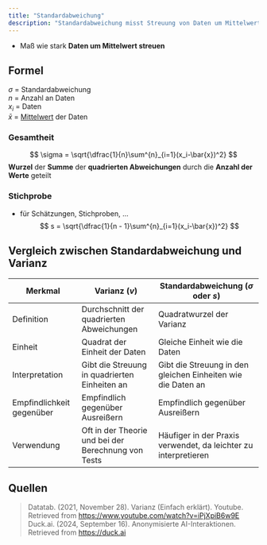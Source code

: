 ```yaml
---
title: "Standardabweichung"
description: "Standardabweichung misst Streuung von Daten um Mittelwert. Formel für Gesamtheit/Stichprobe. Vorteile leichte Interpretation, Nachteile Empfindlichkeit gegenüber Ausreißern."
---
```


- Maß wie stark **Daten um Mittelwert streuen**

## Formel
$\sigma$ = Standardabweichung  
$n$ = Anzahl an Daten  
$x_i$ = Daten  
$\bar{x}$ = [Mittelwert](/lerninhalte/quadratisches-mittel) der Daten  

### Gesamtheit
$$
\sigma = \sqrt{\dfrac{1}{n}\sum^{n}_{i=1}(x_i-\bar{x})^2}
$$
**Wurzel** der **Summe** der **quadrierten Abweichungen** durch die **Anzahl der Werte** geteilt

### Stichprobe
- für Schätzungen, Stichproben, ...
$$
s = \sqrt{\dfrac{1}{n - 1}\sum^{n}_{i=1}(x_i-\bar{x})^2}
$$

## Vergleich zwischen Standardabweichung und Varianz

| Merkmal                   | Varianz ($v$)                                       | Standardabweichung ($\sigma$ oder $s$)                          |
| ------------------------- | --------------------------------------------------- | --------------------------------------------------------------- |
| Definition                | Durchschnitt der quadrierten Abweichungen           | Quadratwurzel der Varianz                                       |
| Einheit                   | Quadrat der Einheit der Daten                       | Gleiche Einheit wie die Daten                                   |
| Interpretation            | Gibt die Streuung in quadrierten Einheiten an       | Gibt die Streuung in den gleichen Einheiten wie die Daten an    |
| Empfindlichkeit gegenüber | Empfindlich gegenüber Ausreißern                    | Empfindlich gegenüber Ausreißern                                |
| Verwendung                | Oft in der Theorie und bei der Berechnung von Tests | Häufiger in der Praxis verwendet, da leichter zu interpretieren |

## Quellen

> Datatab. (2021, November 28). Varianz (Einfach erklärt). Youtube. Retrieved from https://www.youtube.com/watch?v=iPjXpiB6w9E  
> Duck.ai. (2024, September 16). Anonymisierte AI-Interaktionen. Retrieved from https://duck.ai  
